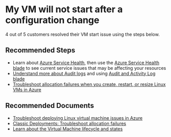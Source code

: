 <properties
	pageTitle="My VM will not start after a configuration change"
	description="My VM will not start after a configuration change"
	service="microsoft.compute"
	resource="virtualmachines"
	ms.author="scotro,tibasham"
	authors="ScottAzure,timbasham"
	displayOrder=""
	selfHelpType="generic"
	supportTopicIds="32628285"
	resourceTags=""
	productPesIds="15571,15797,16454"
	cloudEnvironments="public"
/>

# My VM will not start after a configuration change

4 out of 5 customers resolved their VM start issue using the steps below.<br>

## **Recommended Steps**

* Learn about [Azure Service Health](https://docs.microsoft.com/azure/service-health/service-health-overview), then use the [Azure Service Health blade](data-blade:Microsoft_Azure_Health.ServiceIssuesBlade) to see current service issues that may be affecting your resources<br>
* [Understand more about Audit logs](https://docs.microsoft.com/azure/azure-monitor/platform/activity-logs-overview) and using [Audit and Activity Log blade](data-blade:Microsoft_Azure_Insights.AzureDiagnosticsBladeWithParameter.subscriptionId.$subscriptionId)
* [Troubleshoot allocation failures when you create, restart, or resize Linux VMs in Azure](https://docs.microsoft.com/azure/virtual-machines/linux/allocation-failure)


## **Recommended Documents**

* [Troubleshoot deploying Linux virtual machine issues in Azure](https://docs.microsoft.com/azure/virtual-machines/linux/restart-resize-error-troubleshooting)<br>
* [Classic Deployments: Troubleshoot allocation failures](https://docs.microsoft.com/azure/virtual-machines/troubleshooting/allocation-failure-classic)<br>
* [Learn about the Virtual Machine lifecycle and states](https://docs.microsoft.com/azure/virtual-machines/linux/states-lifecycle)
